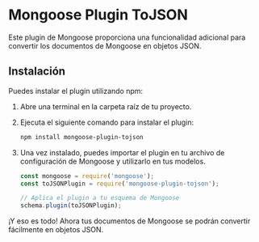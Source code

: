 # Mongoose Plugin ToJSON

Este plugin de Mongoose proporciona una funcionalidad adicional para convertir los documentos de Mongoose en objetos JSON.

## Instalación

Puedes instalar el plugin utilizando npm:
1. Abre una terminal en la carpeta raíz de tu proyecto.
2. Ejecuta el siguiente comando para instalar el plugin:

    ```bash
    npm install mongoose-plugin-tojson
    ```

3. Una vez instalado, puedes importar el plugin en tu archivo de configuración de Mongoose y utilizarlo en tus modelos.

    ```javascript
    const mongoose = require('mongoose');
    const toJSONPlugin = require('mongoose-plugin-tojson');

    // Aplica el plugin a tu esquema de Mongoose
    schema.plugin(toJSONPlugin);
    ```

¡Y eso es todo! Ahora tus documentos de Mongoose se podrán convertir fácilmente en objetos JSON.
